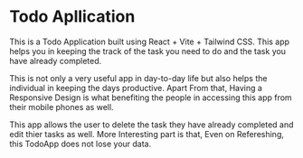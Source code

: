 <h1>Todo Apllication</h1>
<p >This is a Todo Application built using React + Vite + Tailwind CSS. This app helps you in keeping the track of the task you need to do and the task you have already completed.</p>
<p >This is not only a very useful app in day-to-day life but also helps the individual in keeping the days productive. Apart From that, Having a Responsive Design is what benefiting the people in accessing this app from their mobile phones as well.</h3>
<p >This app allows the user to delete the task they have already completed and edit thier tasks as well. More Interesting part is that, Even on Refereshing, this TodoApp does not lose your data.</p>